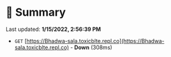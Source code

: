 # 📖 Summary
Last updated: **1/15/2022, 2:56:39 PM**

- `GET` [https://Bhadwa-sala.toxicblte.repl.co](https://Bhadwa-sala.toxicblte.repl.co) - **Down** (308ms)

